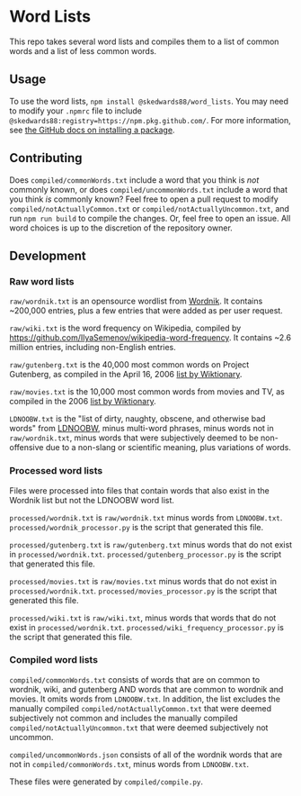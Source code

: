 # Word Lists

This repo takes several word lists and compiles them to a list of common words and a list of less common words.

## Usage

To use the word lists, `npm install @skedwards88/word_lists`. You may need to modify your `.npmrc` file to include `@skedwards88:registry=https://npm.pkg.github.com/`. For more information, see [the GitHub docs on installing a package](https://docs.github.com/en/packages/working-with-a-github-packages-registry/working-with-the-npm-registry#installing-a-package).

## Contributing

Does `compiled/commonWords.txt` include a word that you think is _not_ commonly known, or does `compiled/uncommonWords.txt` include a word that you think _is_ commonly known? Feel free to open a pull request to modify `compiled/notActuallyCommon.txt` or `compiled/notActuallyUncommon.txt`, and run `npm run build` to compile the changes. Or, feel free to open an issue. All word choices is up to the discretion of the repository owner.

## Development

### Raw word lists

`raw/wordnik.txt` is an opensource wordlist from [Wordnik](https://github.com/wordnik/wordlist). It contains ~200,000 entries, plus a few entries that were added as per user request.

`raw/wiki.txt` is the word frequency on Wikipedia, compiled by https://github.com/IlyaSemenov/wikipedia-word-frequency. It contains ~2.6 million entries, including non-English entries.

`raw/gutenberg.txt` is the 40,000 most common words on Project Gutenberg, as compiled in the April 16, 2006 [list by Wiktionary](https://en.wiktionary.org/wiki/Wiktionary:Frequency_lists#English).

`raw/movies.txt` is the 10,000 most common words from movies and TV, as compiled in the 2006 [list by Wiktionary](https://en.wiktionary.org/wiki/Wiktionary:Frequency_lists#English).

`LDNOOBW.txt` is the "list of dirty, naughty, obscene, and otherwise bad words" from [LDNOOBW](https://github.com/LDNOOBW/List-of-Dirty-Naughty-Obscene-and-Otherwise-Bad-Words), minus multi-word phrases, minus words not in `raw/wordnik.txt`, minus words that were subjectively deemed to be non-offensive due to a non-slang or scientific meaning, plus variations of words.

### Processed word lists

Files were processed into files that contain words that also exist in the Wordnik list but not the LDNOOBW word list.

`processed/wordnik.txt` is `raw/wordnik.txt` minus words from `LDNOOBW.txt`. `processed/wordnik_processor.py` is the script that generated this file.

`processed/gutenberg.txt` is `raw/gutenberg.txt` minus words that do not exist in `processed/wordnik.txt`. `processed/gutenberg_processor.py` is the script that generated this file.

`processed/movies.txt` is `raw/movies.txt` minus words that do not exist in `processed/wordnik.txt`. `processed/movies_processor.py` is the script that generated this file.

`processed/wiki.txt` is `raw/wiki.txt`, minus words that words that do not exist in `processed/wordnik.txt`. `processed/wiki_frequency_processor.py` is the script that generated this file.

### Compiled word lists

`compiled/commonWords.txt` consists of words that are on common to wordnik, wiki, and gutenberg AND words that are common to wordnik and movies. It omits words from `LDNOOBW.txt`. In addition, the list excludes the manually compiled `compiled/notActuallyCommon.txt` that were deemed subjectively not common and includes the manually compiled `compiled/notActuallyUncommon.txt` that were deemed subjectively not uncommon.

`compiled/uncommonWords.json` consists of all of the wordnik words that are not in `compiled/commonWords.txt`, minus words from `LDNOOBW.txt`.

These files were generated by `compiled/compile.py`.
